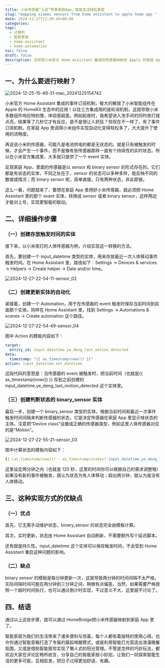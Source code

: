 ```yaml
---
title: 小米传感器“入驻”苹果家庭App，智能生活轻松拿捏
slug: "mapping xiaomi sensors from home assistant to apple home app "
date: 2024-12-27T22:20:44+08:00
categories: 
tags:
  - 计算机
  - 智能家居
  - home-assistant
  - home-automation
toc: false
draft: false
description: 怎样把小米官方 Home Assistant 集成的传感器映射到 Apple 的家庭 App
---
```


## 一、为什么要进行映射？

![2024-12-25-15-49-31-mac_20241225154742](https://raw.githubusercontent.com/xbot/image-hosting/master/blog/2024-12-25-15-49-31-mac_20241225154742.jpeg)

小米官方 Home Assistant 集成的事件订阅机制，极大的解放了小米智能组件在 Apple 的 HomeKit 生态中的应用！以往三方集成用的是轮询机制，这就导致小米多数组件响应特别慢，体验感超差。例如起夜时，我希望进入洗手间的同时夜灯就点亮，结果等了几秒它才有反应，是不是很让人抓狂？但现在不一样了，有了事件订阅机制，在家庭 App 里调用小米组件实现自动化变得轻松多了，大大提升了使用的流畅度。

再说说小米的传感器，可能凡是电池供电的都是无状态的。就是只有被触发的时候，才会产生一个事件，而不是像有些传感器那样一直有个持续性的实时状态。所以在小米官方集成里，大多就只提供了一个 event 实体。

反观家庭 App，里面的传感器是以 sensor 和 binary sensor 的形式存在的。它们都是有状态的实体，不同之处在于，sensor 的状态可以多种多样，能反映不同的数值或情况；而 binary sensor 呢，简单直接，只有两种状态，非此即彼。

这么一看，问题就来了，要想在家庭 App 里用好小米传感器，就必须把 Home Assistant 里的那个 event 实体，转换成 sensor 或者 binary sensor，这样两边才能对上号，实现更智能的联动。

## 二、详细操作步骤

### （一）创建存放触发时间的实体

接下来，以小米夜灯的人体传感器为例，介绍实现这一转换的方法。

首先，要创建一个 input_datetime 类型的实体，用来存放最近一次人体移动事件触发时间。在 Home Assistant 里，路径如下：Settings → Devices & services → Helpers → Create helper → Date and/or time。

![2024-12-27-22-54-11-sensor_02](https://raw.githubusercontent.com/xbot/image-hosting/master/blog/2024-12-27-22-54-11-sensor_02.png)

### （二）创建更新实体的自动化

紧接着，创建一个 Automation，用于在传感器的 event 触发时保存当前时间到前面那个实体。同样在 Home Assistant 里，找到 Settings → Automations & scenes → Create automation 这个路径。

![2024-12-27-22-54-49-sensor_04](https://raw.githubusercontent.com/xbot/image-hosting/master/blog/2024-12-27-22-54-49-sensor_04.png)

图中 Action 的模板内容如下：

```yaml
target:
  entity_id: input_datetime.ye_deng_last_motion_detected
data:
  timestamp: "{{ as_timestamp(now()) }}"
action: input_datetime.set_datetime
```

这段代码的意思是：当传感器的 event 被触发时，把当前时间（也就是{{ as_timestamp(now()) }} 存到之前创建的input_datetime.ye_deng_last_motion_detected 这个实体里。

### （三）创建判断状态的 binary_sensor 实体

最后一步，创建一个 binary_sensor 类型的实体，根据当前时间和最近一次事件触发时间间隔来判断传感器的状态，它是决定传感器在家庭 App 里显示啥状态的主体。注意把“Device class”设置成正确的传感器类型，例如这里人体传感器对应的是“Motion”。

![2024-12-27-22-55-21-sensor_03](https://raw.githubusercontent.com/xbot/image-hosting/master/blog/2024-12-27-22-55-21-sensor_03.png)

图中计算状态的模板内容如下：

```yaml
{{ (as_timestamp(now()) - as_timestamp(states('input_datetime.ye_deng_last_motion_detected') or 0)) < 120 }}
```

这里设定两分钟之内（也就是 120 秒，这里的时间你可以根据自己的需求调整哦）如果没有新的事件被触发，就认为状态为有人体移动；超出两分钟，就认为是没有人体移动。

## 三、这种实现方式的优缺点

### （一）优点

首先，它无需手动维护状态，binary_sensor 的状态完全由模板计算。

其次，实时更新，状态由 Home Assistant 自动刷新，不需要额外写个延迟脚本。

还有就是持久性。input_datetime 这个实体可以保存触发时间，不会受到 Home Assistant 重启这种问题的影响。

### （二）缺点

binary sensor 的模板是每分钟更新一次，这就导致两分钟的时间间隔不太严格。实际间隔时间可能在两分钟到三分钟之间，稍微有点偏差。当然，如果需要严格按照一个超时时间执行，也可以通过倒计时实现，不过意义不大，这里就不讨论了。

## 四、结语

通过以上这些步骤，就可以通过 HomeBridge把小米传感器映射到家庭 App 里了。

智能家居为我们的生活带来了诸多便利与惊喜，每个人都有着独特的使用心得。也许你通过智能音箱打造了专属的晨起唤醒模式，或是利用智能灯光营造出浪漫晚餐氛围，又或是借助智能窗帘实现了懒人式的阳光管理。不管是怎样的巧妙玩法，都欢迎大家在评论区畅所欲言，分享自己的智能家居小妙招，让我们一同探索智能生活的更多可能，互相启发，把日子过得更加舒适、有趣。